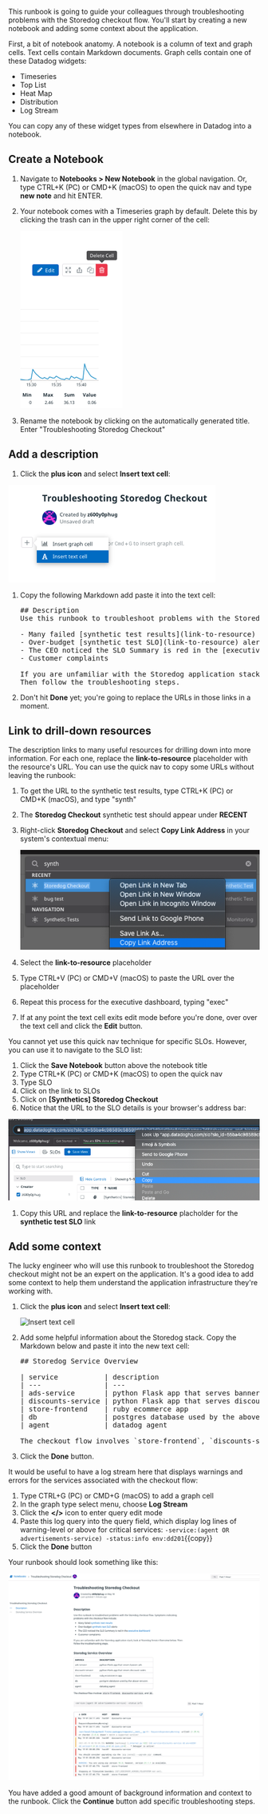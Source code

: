 This runbook is going to guide your colleagues through troubleshooting problems with the Storedog checkout flow. You'll start by creating a new notebook and adding some context about the application.

First, a bit of notebook anatomy. A notebook is a column of text and graph cells. Text cells contain Markdown documents. Graph cells contain one of these Datadog widgets: 

  - Timeseries
  - Top List
  - Heat Map
  - Distribution
  - Log Stream

You can copy any of these widget types from elsewhere in Datadog into a notebook. 

## Create a Notebook
1. Navigate to **Notebooks > New Notebook** in the global navigation. Or, type CTRL+K (PC) or CMD+K (macOS) to open the quick nav and type **new note** and hit ENTER.
1. Your notebook comes with a Timeseries graph by default. Delete this by clicking the trash can in the upper right corner of the cell: 

   ![Delete the default graph](./assets/delete_default_graph.png)

1. Rename the notebook by clicking on the automatically generated title. Enter "Troubleshooting Storedog Checkout"

## Add a description
1. Click the **plus icon** and select **Insert text cell**:

  ![Insert text cell](./assets/insert_text_cell.png)

1. Copy the following Markdown add paste it into the text cell:
   <pre class="file" data-target="clipboard">
   ## Description
   Use this runbook to troubleshoot problems with the Storedog checkout flow. Symptoms indicating problems with the checkout flow include:

   - Many failed [synthetic test results](link-to-resource)
   - Over-budget [synthetic test SLO](link-to-resource) alerts
   - The CEO noticed the SLO Summary is red in the [executive dashboard](link-to-resource)
   - Customer complaints

   If you are unfamiliar with the Storedog application stack, look at Storedog Service Overview below.
   Then follow the troubleshooting steps.
   </pre>
1. Don't hit **Done** yet; you're going to replace the URLs in those links in a moment.

## Link to drill-down resources
The description links to many useful resources for drilling down into more information. For each one, replace the **link-to-resource** placeholder with the resource's URL. You can use the quick nav to copy some URLs without leaving the runbook:

1. To get the URL to the synthetic test results, type CTRL+K (PC) or CMD+K (macOS), and type "synth"
1. The **Storedog Checkout** synthetic test should appear under **RECENT**
1. Right-click **Storedog Checkout** and select **Copy Link Address** in your system's contextual menu:

   ![Copy synthetic test URL from quick nav](./assets/copy_url_synth_test.png)

1. Select the **link-to-resource** placeholder
1. Type CTRL+V (PC) or CMD+V (macOS) to paste the URL over the placeholder
1. Repeat this process for the executive dashboard, typing "exec"
1. If at any point the text cell exits edit mode before you're done, over over the text cell and click the **Edit** button.

You cannot yet use this quick nav technique for specific SLOs. However, you can use it to navigate to the SLO list:

1. Click the **Save Notebook** button above the notebook title 
1. Type CTRL+K (PC) or CMD+K (macOS) to open the quick nav
1. Type SLO
1. Click on the link to SLOs
1. Click on **\[Synthetics\] Storedog Checkout**
1. Notice that the URL to the SLO details is your browser's address bar:

  ![Copy SLO URL from location window](./assets/copy_slo_url_from_address_bar.png)

1. Copy this URL and replace the **link-to-resource** placholder for the **synthetic test SLO** link


## Add some context
The lucky engineer who will use this runbook to troubleshoot the Storedog checkout might not be an expert on the application. It's a good idea to add some context to help them understand the application infrastructure they're working with.

1. Click the **plus icon** and select **Insert text cell**:

   ![Insert text cell](./assets/insert_another_text_cell.png)

1. Add some helpful information about the Storedog stack. Copy the Markdown below and paste it into the new text cell:
   <pre class="file" data-target="clipboard">
   ## Storedog Service Overview

   | service           | description                                  |
   | ---               | ---                                          |           
   | ads-service       | python Flask app that serves banner ads      |
   | discounts-service | python Flask app that serves discount codes  |
   | store-frontend    | ruby ecommerce app                           |
   | db                | postgres database used by the above services | 
   | agent             | datadog agent                                | 

   The checkout flow involves `store-frontend`, `discounts-service`, and `db`.
   </pre>
1. Click the **Done** button.

It would be useful to have a log stream here that displays warnings and errors for the services associated with the checkout flow:

1. Type CTRL+G (PC) or CMD+G (macOS) to add a graph cell
1. In the graph type select menu, choose **Log Stream**
1. Click the **</>** icon to enter query edit mode
1. Paste this log query into the query field, which display log lines of warning-level or above for critical services: `-service:(agent OR advertisements-service) -status:info env:dd201`{{copy}}
1. Click the **Done** button

Your runbook should look something like this:

![Runbook started](./assets/runbook_step_1.png)

You have added a good amount of background information and context to the runbook. Click the **Continue** button add specific troubleshooting steps.
